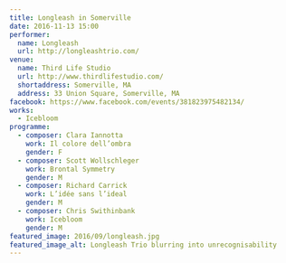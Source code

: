 ```yaml
---
title: Longleash in Somerville
date: 2016-11-13 15:00
performer:
  name: Longleash
  url: http://longleashtrio.com/
venue:
  name: Third Life Studio
  url: http://www.thirdlifestudio.com/
  shortaddress: Somerville, MA
  address: 33 Union Square, Somerville, MA
facebook: https://www.facebook.com/events/381823975482134/
works:
  - Icebloom
programme:
  - composer: Clara Iannotta
    work: Il colore dell’ombra
    gender: F
  - composer: Scott Wollschleger
    work: Brontal Symmetry
    gender: M
  - composer: Richard Carrick
    work: L’idée sans l’ideal
    gender: M
  - composer: Chris Swithinbank
    work: Icebloom
    gender: M
featured_image: 2016/09/longleash.jpg
featured_image_alt: Longleash Trio blurring into unrecognisability
---
```

